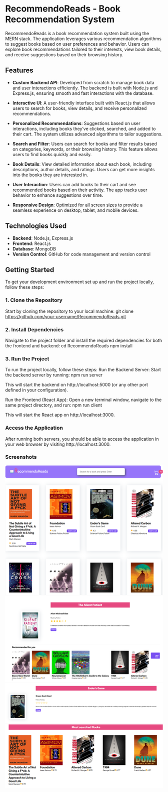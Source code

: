 # RecommendoReads - Book Recommendation System

RecommendoReads is a book recommendation system built using the MERN stack. The application leverages various recommendation algorithms to suggest books based on user preferences and behavior. Users can explore book recommendations tailored to their interests, view book details, and receive suggestions based on their browsing history.

## Features

- **Custom Backend API**: Developed from scratch to manage book data and user interactions efficiently. The backend is built with Node.js and Express.js, ensuring smooth and fast interactions with the database.

- **Interactive UI**: A user-friendly interface built with React.js that allows users to search for books, view details, and receive personalized recommendations.

- **Personalized Recommendations**: Suggestions based on user interactions, including books they’ve clicked, searched, and added to their cart. The system utilizes advanced algorithms to tailor suggestions.

- **Search and Filter**: Users can search for books and filter results based on categories, keywords, or their browsing history. This feature allows users to find books quickly and easily.

- **Book Details**: View detailed information about each book, including descriptions, author details, and ratings. Users can get more insights into the books they are interested in.

- **User Interaction**: Users can add books to their cart and see recommended books based on their activity. The app tracks user behavior to enhance suggestions over time.

- **Responsive Design**: Optimized for all screen sizes to provide a seamless experience on desktop, tablet, and mobile devices.

## Technologies Used

- **Backend**: Node.js, Express.js
- **Frontend**: React.js
- **Database**: MongoDB
- **Version Control**: GitHub for code management and version control

## Getting Started

To get your development environment set up and run the project locally, follow these steps:

### 1. Clone the Repository

Start by cloning the repository to your local machine:
git clone https://github.com/your-username/RecommendoReads.git

### 2. Install Dependencies
Navigate to the project folder and install the required dependencies for both the frontend and backend:
cd RecommendoReads
npm install

### 3. Run the Project
To run the project locally, follow these steps:
Run the Backend Server:
Start the backend server by running:
npm run server

This will start the backend on http://localhost:5000 (or any other port defined in your configuration).

Run the Frontend (React App):
Open a new terminal window, navigate to the same project directory, and run:
npm run client

This will start the React app on http://localhost:3000.

### Access the Application
After running both servers, you should be able to access the application in your web browser by visiting http://localhost:3000.

### Screenshots 
![Main Interface](./assets/screenshot6.png)
![Main Interface](./assets/screenshot4.png)
![Main Interface](./assets/screenshot5.png)
![Main Interface](./assets/screenshot2.png)
